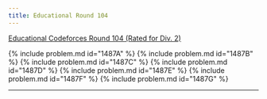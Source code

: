 ```yaml
---
title: Educational Round 104
---
```


[Educational Codeforces Round 104 (Rated for Div. 2)](https://codeforces.com/contest/1487)

{% include problem.md id="1487A" %}
{% include problem.md id="1487B" %}
{% include problem.md id="1487C" %}
{% include problem.md id="1487D" %}
{% include problem.md id="1487E" %}
{% include problem.md id="1487F" %}
{% include problem.md id="1487G" %}

* * *

<object data='notes/Edu-104.pdf' width='1000' height='1000' type='application/pdf'/>
